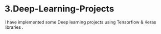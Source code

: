 # 3.Deep-Learning-Projects
I have implemented some Deep learning projects using Tensorflow &amp; Keras libraries .
